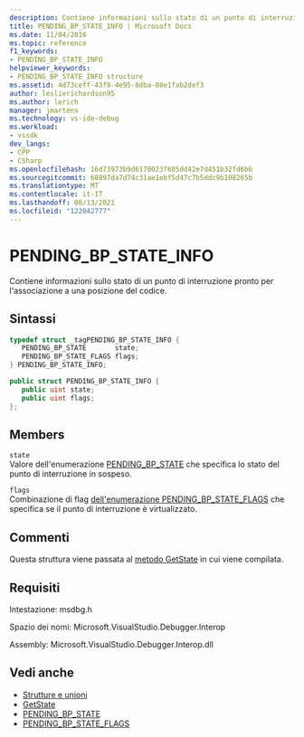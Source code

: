 ```yaml
---
description: Contiene informazioni sullo stato di un punto di interruzione pronto per l'associazione a una posizione del codice.
title: PENDING_BP_STATE_INFO | Microsoft Docs
ms.date: 11/04/2016
ms.topic: reference
f1_keywords:
- PENDING_BP_STATE_INFO
helpviewer_keywords:
- PENDING_BP_STATE_INFO structure
ms.assetid: 4d73ceff-43f9-4e95-8dba-88e1fab2def3
author: leslierichardson95
ms.author: lerich
manager: jmartens
ms.technology: vs-ide-debug
ms.workload:
- vssdk
dev_langs:
- CPP
- CSharp
ms.openlocfilehash: 16d73973b9d6170023f605dd42e7d451b32fd6bb
ms.sourcegitcommit: 68897da7d74c31ae1ebf5d47c7b5ddc9b108265b
ms.translationtype: MT
ms.contentlocale: it-IT
ms.lasthandoff: 08/13/2021
ms.locfileid: "122042777"
---
```

# <a name="pending_bp_state_info"></a>PENDING_BP_STATE_INFO
Contiene informazioni sullo stato di un punto di interruzione pronto per l'associazione a una posizione del codice.

## <a name="syntax"></a>Sintassi

```cpp
typedef struct _tagPENDING_BP_STATE_INFO { 
   PENDING_BP_STATE       state;
   PENDING_BP_STATE_FLAGS flags;
} PENDING_BP_STATE_INFO;
```

```csharp
public struct PENDING_BP_STATE_INFO { 
   public uint state;
   public uint flags;
};
```

## <a name="members"></a>Members
 `state`\
 Valore dell'enumerazione [PENDING_BP_STATE](../../../extensibility/debugger/reference/pending-bp-state.md) che specifica lo stato del punto di interruzione in sospeso.

 `flags`\
 Combinazione di flag [dell'enumerazione PENDING_BP_STATE_FLAGS](../../../extensibility/debugger/reference/pending-bp-state-flags.md) che specifica se il punto di interruzione è virtualizzato.

## <a name="remarks"></a>Commenti
 Questa struttura viene passata al [metodo GetState](../../../extensibility/debugger/reference/idebugpendingbreakpoint2-getstate.md) in cui viene compilata.

## <a name="requirements"></a>Requisiti
 Intestazione: msdbg.h

 Spazio dei nomi: Microsoft.VisualStudio.Debugger.Interop

 Assembly: Microsoft.VisualStudio.Debugger.Interop.dll

## <a name="see-also"></a>Vedi anche
- [Strutture e unioni](../../../extensibility/debugger/reference/structures-and-unions.md)
- [GetState](../../../extensibility/debugger/reference/idebugpendingbreakpoint2-getstate.md)
- [PENDING_BP_STATE](../../../extensibility/debugger/reference/pending-bp-state.md)
- [PENDING_BP_STATE_FLAGS](../../../extensibility/debugger/reference/pending-bp-state-flags.md)
